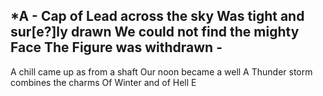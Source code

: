 *A - Cap of Lead across
   the sky
Was tight and sur[e?]ly drawn
We could not find the mighty
   Face
The Figure was withdrawn -
---
A chill came up as from
   a shaft
Our noon became a well
A Thunder storm combines the
   charms
Of Winter and of Hell
E
